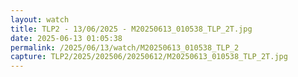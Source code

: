 ```yaml
---
layout: watch
title: TLP2 - 13/06/2025 - M20250613_010538_TLP_2T.jpg
date: 2025-06-13 01:05:38
permalink: /2025/06/13/watch/M20250613_010538_TLP_2
capture: TLP2/2025/202506/20250612/M20250613_010538_TLP_2T.jpg
---
```

